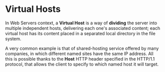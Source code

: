 # Virtual Hosts

In Web Servers context, a __Virtual Host__ is a way of __dividing__ the server into multiple independent hosts, delivering each one's associated content; each virtual host has its content placed in a separated local directory in the file system.

A very common example is that of shared-hosting service offered by many companies, in which different named sites have the same IP address. All this is possible thanks to the __Host__ HTTP header specified in the HTTP/1.1 protocol, that allows the client to specify to which named host it will target.
